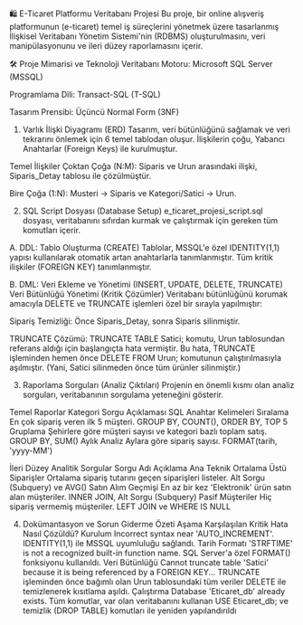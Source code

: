 🛍️ E-Ticaret Platformu Veritabanı Projesi
Bu proje, bir online alışveriş platformunun (e-ticaret) temel iş süreçlerini yönetmek üzere tasarlanmış İlişkisel Veritabanı Yönetim Sistemi'nin (RDBMS) oluşturulmasını, veri manipülasyonunu ve ileri düzey raporlamasını içerir.

🛠️ Proje Mimarisi ve Teknoloji
Veritabanı Motoru: Microsoft SQL Server (MSSQL)

Programlama Dili: Transact-SQL (T-SQL)

Tasarım Prensibi: Üçüncü Normal Form (3NF)

1. Varlık İlişki Diyagramı (ERD)
Tasarım, veri bütünlüğünü sağlamak ve veri tekrarını önlemek için 6 temel tablodan oluşur. İlişkilerin çoğu, Yabancı Anahtarlar (Foreign Keys) ile kurulmuştur.

Temel İlişkiler
Çoktan Çoğa (N:M): Siparis ve Urun arasındaki ilişki, Siparis_Detay tablosu ile çözülmüştür.

Bire Çoğa (1:N): Musteri → Siparis ve Kategori/Satici → Urun.

2. SQL Script Dosyası (Database Setup)
e_ticaret_projesi_script.sql dosyası, veritabanını sıfırdan kurmak ve çalıştırmak için gereken tüm komutları içerir.

A. DDL: Tablo Oluşturma (CREATE)
Tablolar, MSSQL'e özel IDENTITY(1,1) yapısı kullanılarak otomatik artan anahtarlarla tanımlanmıştır. Tüm kritik ilişkiler (FOREIGN KEY) tanımlanmıştır.

B. DML: Veri Ekleme ve Yönetimi (INSERT, UPDATE, DELETE, TRUNCATE)
Veri Bütünlüğü Yönetimi (Kritik Çözümler)
Veritabanı bütünlüğünü korumak amacıyla DELETE ve TRUNCATE işlemleri özel bir sırayla yapılmıştır:

Sipariş Temizliği: Önce Siparis_Detay, sonra Siparis silinmiştir.

TRUNCATE Çözümü: TRUNCATE TABLE Satici; komutu, Urun tablosundan referans aldığı için başlangıçta hata vermiştir. Bu hata, TRUNCATE işleminden hemen önce DELETE FROM Urun; komutunun çalıştırılmasıyla aşılmıştır. (Yani, Satici silinmeden önce tüm ürünler silinmiştir.)

3. Raporlama Sorguları (Analiz Çıktıları)
Projenin en önemli kısmı olan analiz sorguları, veritabanının sorgulama yeteneğini gösterir.

Temel Raporlar
Kategori	Sorgu Açıklaması	SQL Anahtar Kelimeleri
Sıralama	En çok sipariş veren ilk 5 müşteri.	GROUP BY, COUNT(), ORDER BY, TOP 5
Gruplama	Şehirlere göre müşteri sayısı ve kategori bazlı toplam satış.	GROUP BY, SUM()
Aylık Analiz	Aylara göre sipariş sayısı.	FORMAT(tarih, 'yyyy-MM')

İleri Düzey Analitik Sorgular
Sorgu Adı	Açıklama	Ana Teknik
Ortalama Üstü Siparişler	Ortalama sipariş tutarını geçen siparişleri listeler.	Alt Sorgu (Subquery) ve AVG()
Satın Alım Geçmişi	En az bir kez 'Elektronik' ürün satın alan müşteriler.	INNER JOIN, Alt Sorgu (Subquery)
Pasif Müşteriler	Hiç sipariş vermemiş müşteriler.	LEFT JOIN ve WHERE IS NULL

4. Dokümantasyon ve Sorun Giderme Özeti
Aşama	Karşılaşılan Kritik Hata	Nasıl Çözüldü?
Kurulum	Incorrect syntax near 'AUTO_INCREMENT'.	IDENTITY(1,1) ile MSSQL uyumluluğu sağlandı.
Tarih Formatı	'STRFTIME' is not a recognized built-in function name.	SQL Server'a özel FORMAT() fonksiyonu kullanıldı.
Veri Bütünlüğü	Cannot truncate table 'Satici' because it is being referenced by a FOREIGN KEY...	TRUNCATE işleminden önce bağımlı olan Urun tablosundaki tüm veriler DELETE ile temizlenerek kısıtlama aşıldı.
Çalıştırma	Database 'Eticaret_db' already exists.	Tüm komutlar, var olan veritabanını kullanan USE Eticaret_db; ve temizlik (DROP TABLE) komutları ile yeniden yapılandırıldı